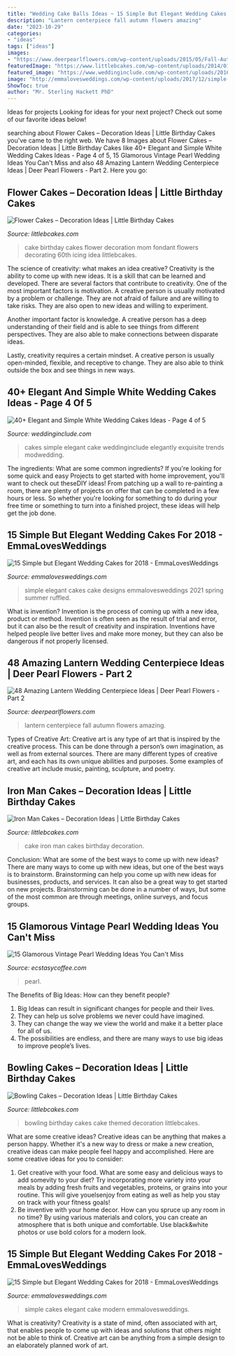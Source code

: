 ```yaml
---
title: "Wedding Cake Balls Ideas ~ 15 Simple But Elegant Wedding Cakes For 2018"
description: "Lantern centerpiece fall autumn flowers amazing"
date: "2023-10-29"
categories:
- "ideas"
tags: ["ideas"]
images:
- "https://www.deerpearlflowers.com/wp-content/uploads/2015/05/Fall-Autumn-Lantern-Centerpiece.jpg"
featuredImage: "https://www.littlebcakes.com/wp-content/uploads/2014/01/Bowling-Birthday-Cakes.jpg"
featured_image: "https://www.weddinginclude.com/wp-content/uploads/2016/08/wedding-cakes-2016.jpg"
image: "http://emmalovesweddings.com/wp-content/uploads/2017/12/simple-modern-wedding-cake.jpg"
ShowToc: true
author: "Mr. Sterling Hackett PhD"
---
```



Ideas for projects
Looking for ideas for your next project? Check out some of our favorite ideas below!

	

		
searching about Flower Cakes – Decoration Ideas | Little Birthday Cakes you've came to the right web. We have 8 Images about Flower Cakes – Decoration Ideas | Little Birthday Cakes like 40+ Elegant and Simple White Wedding Cakes Ideas - Page 4 of 5, 15 Glamorous Vintage Pearl Wedding Ideas You Can&#039;t Miss and also 48 Amazing Lantern Wedding Centerpiece Ideas | Deer Pearl Flowers - Part 2. Here you go:
		
    
## Flower Cakes – Decoration Ideas | Little Birthday Cakes

<img loading=lazy src="https://www.littlebcakes.com/wp-content/uploads/2013/08/Flower-Birthday-Cake.jpg" onerror="this.onerror=null;this.src='https://tse2.mm.bing.net/th?id=OIP.UYSHyM5ZFKHEQwuOByQ_-QHaFj&amp;pid=15.1';" alt="Flower Cakes – Decoration Ideas | Little Birthday Cakes">

_Source: littlebcakes.com_

>cake birthday cakes flower decoration mom fondant flowers decorating 60th icing idea littlebcakes. 

	

The science of creativity: what makes an idea creative?
Creativity is the ability to come up with new ideas. It is a skill that can be learned and developed. There are several factors that contribute to creativity.
One of the most important factors is motivation. A creative person is usually motivated by a problem or challenge. They are not afraid of failure and are willing to take risks. They are also open to new ideas and willing to experiment.

Another important factor is knowledge. A creative person has a deep understanding of their field and is able to see things from different perspectives. They are also able to make connections between disparate ideas.

Lastly, creativity requires a certain mindset. A creative person is usually open-minded, flexible, and receptive to change. They are also able to think outside the box and see things in new ways.

    
## 40+ Elegant And Simple White Wedding Cakes Ideas - Page 4 Of 5

<img loading=lazy src="https://www.weddinginclude.com/wp-content/uploads/2016/08/wedding-cakes-2016.jpg" onerror="this.onerror=null;this.src='https://tse3.mm.bing.net/th?id=OIP.L0BvoaVidWqdmhxe-I5R-gHaLl&amp;pid=15.1';" alt="40+ Elegant and Simple White Wedding Cakes Ideas - Page 4 of 5">

_Source: weddinginclude.com_

>cakes simple elegant cake weddinginclude elegantly exquisite trends modwedding. 

	

The ingredients: What are some common ingredients?
If you're looking for some quick and easy Projects to get started with home improvement, you'll want to check out theseDIY ideas! From patching up a wall to re-painting a room, there are plenty of projects on offer that can be completed in a few hours or less. So whether you're looking for something to do during your free time or something to turn into a finished project, these ideas will help get the job done.

    
## 15 Simple But Elegant Wedding Cakes For 2018 - EmmaLovesWeddings

<img loading=lazy src="http://emmalovesweddings.com/wp-content/uploads/2017/12/simple-but-elegant-ruffled-wedding-cake.jpg" onerror="this.onerror=null;this.src='https://tse1.mm.bing.net/th?id=OIP.SiWu_d65hpLCNxjfp7nT6wHaLI&amp;pid=15.1';" alt="15 Simple but Elegant Wedding Cakes for 2018 - EmmaLovesWeddings">

_Source: emmalovesweddings.com_

>simple elegant cakes cake designs emmalovesweddings 2021 spring summer ruffled. 

	

What is invention?
Invention is the process of coming up with a new idea, product or method. Invention is often seen as the result of trial and error, but it can also be the result of creativity and inspiration. Inventions have helped people live better lives and make more money, but they can also be dangerous if not properly licensed.

    
## 48 Amazing Lantern Wedding Centerpiece Ideas | Deer Pearl Flowers - Part 2

<img loading=lazy src="https://www.deerpearlflowers.com/wp-content/uploads/2015/05/Fall-Autumn-Lantern-Centerpiece.jpg" onerror="this.onerror=null;this.src='https://tse3.mm.bing.net/th?id=OIP.zYdmm7bo2SQy59_df6m8ZQHaLH&amp;pid=15.1';" alt="48 Amazing Lantern Wedding Centerpiece Ideas | Deer Pearl Flowers - Part 2">

_Source: deerpearlflowers.com_

>lantern centerpiece fall autumn flowers amazing. 

	

Types of Creative Art:
Creative art is any type of art that is inspired by the creative process. This can be done through a person’s own imagination, as well as from external sources. There are many different types of creative art, and each has its own unique abilities and purposes. Some examples of creative art include music, painting, sculpture, and poetry.

    
## Iron Man Cakes – Decoration Ideas | Little Birthday Cakes

<img loading=lazy src="http://www.littlebcakes.com/wp-content/uploads/2014/01/Iron-Man-Cake-Ideas.jpg" onerror="this.onerror=null;this.src='https://tse2.mm.bing.net/th?id=OIP._CtdlnvCvYU7K9LmkrNM3QHaJ4&amp;pid=15.1';" alt="Iron Man Cakes – Decoration Ideas | Little Birthday Cakes">

_Source: littlebcakes.com_

>cake iron man cakes birthday decoration. 

	

Conclusion: What are some of the best ways to come up with new ideas?
There are many ways to come up with new ideas, but one of the best ways is to brainstorm. Brainstorming can help you come up with new ideas for businesses, products, and services. It can also be a great way to get started on new projects. Brainstorming can be done in a number of ways, but some of the most common are through meetings, online surveys, and focus groups.

    
## 15 Glamorous Vintage Pearl Wedding Ideas You Can&#039;t Miss

<img loading=lazy src="https://www.ecstasycoffee.com/wp-content/uploads/2016/11/Fill-vase-with-pearls.jpg" onerror="this.onerror=null;this.src='https://tse2.mm.bing.net/th?id=OIP.VYTJFZ6kLen0YrQ9lF4XYwHaLI&amp;pid=15.1';" alt="15 Glamorous Vintage Pearl Wedding Ideas You Can&#039;t Miss">

_Source: ecstasycoffee.com_

>pearl. 

	

The Benefits of Big Ideas: How can they benefit people?
1. Big Ideas can result in significant changes for people and their lives.
2. They can help us solve problems we never could have imagined.
3. They can change the way we view the world and make it a better place for all of us.
4. The possibilities are endless, and there are many ways to use big ideas to improve people’s lives.

    
## Bowling Cakes – Decoration Ideas | Little Birthday Cakes

<img loading=lazy src="https://www.littlebcakes.com/wp-content/uploads/2014/01/Bowling-Birthday-Cakes.jpg" onerror="this.onerror=null;this.src='https://tse1.mm.bing.net/th?id=OIP.kiqHaxOeQgughU9ez7J8zgHaJ-&amp;pid=15.1';" alt="Bowling Cakes – Decoration Ideas | Little Birthday Cakes">

_Source: littlebcakes.com_

>bowling birthday cakes cake themed decoration littlebcakes. 

	

What are some creative ideas?
Creative ideas can be anything that makes a person happy. Whether it's a new way to dress or make a new creation, creative ideas can make people feel happy and accomplished. Here are some creative ideas for you to consider: 
1. Get creative with your food. What are some easy and delicious ways to add somevity to your diet? Try incorporating more variety into your meals by adding fresh fruits and vegetables, proteins, or grains into your routine. This will give youelsenjoy from eating as well as help you stay on track with your fitness goals! 
2. Be inventive with your home decor. How can you spruce up any room in no time? By using various materials and colors, you can create an atmosphere that is both unique and comfortable. Use black&white photos or use bold colors for a modern look.

    
## 15 Simple But Elegant Wedding Cakes For 2018 - EmmaLovesWeddings

<img loading=lazy src="http://emmalovesweddings.com/wp-content/uploads/2017/12/simple-modern-wedding-cake.jpg" onerror="this.onerror=null;this.src='https://tse4.mm.bing.net/th?id=OIP.l_sarL9KhWDpnJSjmnibkwHaK8&amp;pid=15.1';" alt="15 Simple but Elegant Wedding Cakes for 2018 - EmmaLovesWeddings">

_Source: emmalovesweddings.com_

>simple cakes elegant cake modern emmalovesweddings. 

	

What is creativity?
Creativity is a state of mind, often associated with art, that enables people to come up with ideas and solutions that others might not be able to think of. Creative art can be anything from a simple design to an elaborately planned work of art.

